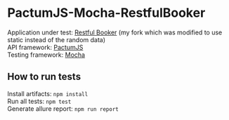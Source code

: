# PactumJS-Mocha-RestfulBooker


Application under test: [Restful Booker](https://github.com/azeljkovic/restful-booker) (my fork which was modified to use static instead of the random data)  
API framework: [PactumJS](https://pactumjs.github.io/)  
Testing framework: [Mocha](https://jestjs.io//)  

## How to run tests
Install artifacts: `npm install`  
Run all tests: `npm test`  
Generate allure report: `npm run report`  

